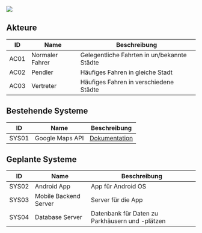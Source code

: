 ![](https://github.com/isd-nunkesser/sd-2019-froyo/blob/master/images/CommunicationDiagram.jpg)

## Akteure 

| ID  |  Name        | Beschreibung |
|-----|--------------|--------------|
|AC01 | Normaler Fahrer| Gelegentliche Fahrten in un/bekannte Städte          |
|AC02 | Pendler| Häufiges Fahren in gleiche Stadt|
|AC03 | Vertreter | Häufiges Fahren in verschiedene Städte          |


## Bestehende Systeme

| ID  |  Name          | Beschreibung |
|-----|----------------|--------------|
|SYS01| Google Maps API | [Dokumentation](https://developers.google.com/maps/documentation/?hl=de)|



## Geplante Systeme

| ID  |  Name        | Beschreibung |
|-----|--------------|--------------|
|SYS02| Android App  | App für Android OS|
|SYS03| Mobile Backend Server | Server für die App |
|SYS04| Database Server | Datenbank für Daten zu Parkhäusern und -plätzen |